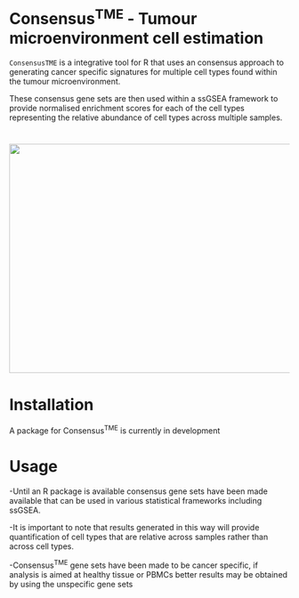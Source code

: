 # Consensus<sup>TME</sup> - Tumour microenvironment cell estimation 


`ConsensusTME` is a integrative tool for R that uses an consensus approach to generating cancer specific signatures for multiple cell types found within the tumour microenvironment. 

These consensus gene sets are then used within a ssGSEA framework to provide normalised enrichment scores for each of the cell types representing the relative abundance of cell types across multiple samples. 

#
<p align="center">
  <img src="https://github.com/cansysbio/ConsensusTME/blob/master/Overview.png" width="520" height="412"></div>
</p>

# Installation

A package for Consensus<sup>TME</sup> is currently in development 

# Usage

-Until an R package is available consensus gene sets have been made available that can be used in various statistical frameworks including ssGSEA. 

-It is important to note that results generated in this way will provide quantification of cell types that are relative across samples rather than across cell types.

-Consensus<sup>TME</sup> gene sets have been made to be cancer specific, if analysis is aimed at healthy tissue or PBMCs better results may be obtained by using the unspecific gene sets
